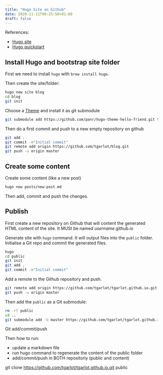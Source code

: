 ```yaml
---
title: "Hugo Site on Github"
date: 2020-11-11T06:25:58+01:00
draft: false
---
```


References:
* [Hugo site](https://gohugo.io/hosting-and-deployment/hosting-on-github/)
* [Hugo quickstart](https://gohugo.io/getting-started/quick-start/)


## Install Hugo and bootstrap site folder

First we need to install `hugo` with `brew install hugo`.

Then create the site/folder:

``` bash
hugo new site blog
cd blog
git init
```

Choose a [Theme](https://themes.gohugo.io/) and install it as git submodule

``` bash
git submodule add https://github.com/panr/hugo-theme-hello-friend.git themes/hello-friend
```

Then do a first commit and push to a new empty repository on github

``` bash
git add .
git commit -m"Initial commit"
git remote add origin https://github.com/tgarlot/blog.git
git push -u origin master
```

## Create some content

Create some content (like a new post)

``` bash
hugo new posts/new-post.md
```

Then add, commit and push the changes.

## Publish

First create a new repository on Github that will content the generated HTML content of the site. It MUSt be named _username_.github.io

Generate site  with `hugo` command. It will output files into the `public` folder. Initialise a Git repo and commit the generated files.

``` bash
hugo
cd public
git init
git add .
git commit -m"Initial commit"
```
Add a remote to the Github repository and push.

``` bash
git remote add origin https://github.com/tgarlot/tgarlot.github.io.git
git push -u origin master
```

Then add the `public` as a Git submodule:

``` bash
rm -rf public
cd ..
git submodule add -b master https://github.com/tgarlot/tgarlot.github.io.git public
```

Git add/commit/push 

Then how to run:
* update a markdown file
* run hugo command to regenerate the content of the public folder
* add/commit/push in BOTH repositoriy (public and content)



git clone https://github.com/tgarlot/tgarlot.github.io.git public